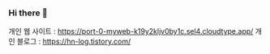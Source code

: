 ### Hi there 👋

개인 웹 사이트 : https://port-0-myweb-k19y2kljv0by1c.sel4.cloudtype.app/
개인 블로그 : https://hn-log.tistory.com/
